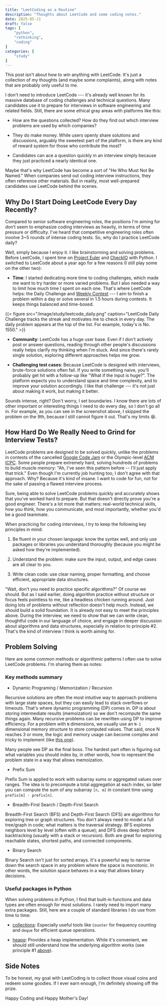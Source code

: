 ```yaml
---
title: "LeetCoding as a Routine"
description: "Thoughts about LeetCode and some coding notes."
date: 2025-05-11
draft: false
tags: [
    "python",
    "rethinking",
    "coding"
]
categories: [
    "study"
]
---
```


This post isn't about how to *win* anything with LeetCode. 
It's just a collection of my thoughts (and maybe some complaints), 
along with notes that are probably only useful to me.

I don't need to introduce LeetCode --- it's already well known for 
its massive database of coding challenges and technical questions. 
Many candidates use it to prepare for interviews in software engineering and related fields.
Still, there are some ethical gray areas with platforms like this:
- How are the questions collected?
How do they find out which interview problems are used by which companies?

- They do make money. 
While users openly share solutions and discussions, arguably the sweetest part of the platform, 
is there any kind of reward system for those who contribute the most?

- Candidates can ace a question quickly in an interview simply 
because they just practiced a nearly identical one.

Maybe that's why LeetCode has become a sort of "He Who Must Not Be Named."
When companies send out coding interview instructions, 
they often reference other materials. 
But in reality, most well-prepared candidates use LeetCode behind the scenes.

## Why Do I Start Doing LeetCode Every Day Recently?

Compared to senior software engineering roles,
the positions I'm aiming for don’t seem to emphasize coding interviews as heavily, 
in terms of time pressure or difficulty.
I've heard that competitive engineering roles often involve 3~5 rounds of intense coding tests.
So, why do I practice LeetCode daily?

Well, simply because I enjoy it.
I like brainstorming and solving problems. 
Before LeetCode, I spent time on 
[Project Euler](https://projecteuler.net) and [CheckIO](https://checkio.org) with Python.
I switched to LeetCode about a year ago for a few reasons (I still play some on the other two):

- **Time**: 
I started dedicating more time to coding challenges, 
which made me want to try harder or more varied problems. 
But I also needed a way to limit how much time I spent on each one. 
That's where LeetCode helps: the Daily Challenge and [Weekly Contest](https://leetcode.com/contest/)
--- I aim to finish a problem within a day or solve several in 1.5 hours during contests. 
It keeps things balanced and time-boxed.

{{< figure src="/image/study/leetcode_daily.png" caption="LeetCode Daily Challenge tracks the streak and motivates me to check in every day. The daily problem appears at the top of the list. For example, today's is No. 1550." >}}

- **Community**: 
LeetCode has a huge user base. 
Even if I don't actively post or answer questions, 
reading through other people's discussions really helps clarify my thinking when I'm stuck. 
And since there's rarely single solution, exploring different approaches helps me grow.

- **Challenging test cases**: 
Because LeetCode is designed with interviews, brute-force solutions often fail. 
If you write something naive, you'll probably get hit with a follow-up like "What if the input is huge?". 
The platform expects you to understand space and time complexity, 
and to improve your solution accordingly. 
I like that challenge --- it's not just about making it work, but making it better.

Sounds intense, right? Don't worry, I set boundaries. 
I know there are lots of other important or interesting things I need to do every day, 
so I don't go all in. 
For example, as you can see in the screenshot above, 
I skipped the problem on the 9th, because I still cannot figure it out. That's my limits 😆.


## How Hard Do We Really Need to Grind for Interview Tests?

LeetCode problems are designed to be solved quickly, 
unlike the problems in contests of the cancelled [Google Code Jam](https://en.wikipedia.org/wiki/Google_Code_Jam) or
the Olympic-level [ACM ICPC](https://en.wikipedia.org/wiki/International_Collegiate_Programming_Contest).
Some people prepare extremely hard, solving hundreds of problems to build muscle memory: 
"Ah, I've seen this pattern before -- I'll just apply that trick."
Even though I'm currently job hunting too, I don't agree with that approach. 
Why? Because it's kind of insane. 
I want to code for fun, not for the sake of passing a flawed interview process.

Sure, being able to solve LeetCode problems quickly and accurately 
shows that you've worked hard to prepare. 
But that doesn't directly prove you're a good engineer. 
There's a lot more that matters: 
real-world technical skills, how you think, how you communicate, and most importantly,
whether you'd be a good teammate.

When practicing for coding interviews, I try to keep the following key principles in mind:

1. Be fluent in your chosen language: know the syntax well, 
and only use packages or libraries you understand thoroughly 
(because you might be asked how they're implemented).

2. Understand the problem: make sure the input, output, and edge cases are all clear to you.

3. Write clean code: use clear naming, proper formatting, 
and choose efficient, appropriate data structures.

"Wait, don't you need to practice specific algorithms?" 
Of course we should. 
But as I said earlier, doing algorithm practice without structure or focus feels pointless to me,
like a headless chicken running around. 
Just doing lots of problems without reflection doesn't help much.
Instead, we should build a solid foundation. It is already not easy to meet the principles above.
During the interview, we need to show that we can write clean, 
thoughtful code in our language of choice, 
and engage in deeper discussion about algorithms and data structures, 
especially in relation to principle #2. That's the kind of interview I think is worth aiming for.

## Problem Solving

Here are some common methods or algorithmic patterns I often use to solve LeetCode problems. 
I'm sharing them as notes:

### Key methods summary

- Dynamic Programing / Memorization / Recursion

Recursive solutions are often the most intuitive way to approach problems with large state spaces, 
but they can easily lead to stack overflows or timeouts. 
That's where dynamic programming (DP) comes in.
DP is about storing intermediate results (memoization) 
so we don't recompute the same things again. 
Many recursive problems can be rewritten using DP to improve efficiency. 
For a problem with `N` dimensions, we usually use an `N-1` dimensional memory structure 
to store computed values.
That said, once N reaches 3 or more, 
the logic and memory usage can become complex and tricky to implement 
(like [this one](https://leetcode.com/problems/count-number-of-balanced-permutations/description/)).

Many people see DP as the final boss. 
The hardest part often is figuring out what variables you should index by, 
in other words, how to represent the problem state in a way that allows memoization.

- Prefix Sum

Prefix Sum is applied to work with subarray sums or aggregated values over ranges. 
The idea is to precompute a total aggregation at each index, 
so later you can compute the sum of any subarray `[n, m]` in constant time using 
`prefix[m] - prefix[n]`.


- Breadth-First Search / Depth-First Search

Breadth-First Search (BFS) and Depth-First Search (DFS) are 
algorithms for exploring tree or graph structures. 
You don't always need to model a full tree/graph in code; what matters is the traversal strategy.
BFS explores neighbors level by level (often with a queue); and
DFS dives deep before backtracking (usually with a stack or recursion).
Both are great for exploring reachable states, shortest paths, and connected components.

- Binary Search

Binary Search isn't just for sorted arrays. 
It's a powerful way to narrow down the search space in any problem where the space is monotonic. 
In other words, the solution space behaves in a way that allows binary decisions.

### Useful packages in Python

When solving problems in Python, 
I find that built-in functions and data types are often enough for most solutions. 
I rarely need to import many extra packages. 
Still, here are a couple of standard libraries I do use from time to time:

- [collections](https://docs.python.org/3/library/collections.html): Especially useful tools like `Counter` for frequency counting and `deque` for efficient queue operations.

- [heapq](https://docs.python.org/3/library/heapq.html): Provides a heap implementation. 
While it's convenient, we should still understand how the underlying algorithm works 
(see principle #1 [above](#how-hard-do-we-really-need-to-grind-for-interview-tests)).


## Side Notes

To be honest, 
my goal with LeetCoding is to collect those visual coins and redeem some goodies.
If I ever earn enough, I'm definitely showing off the prize.

Happy Coding and Happy Mother's Day!

